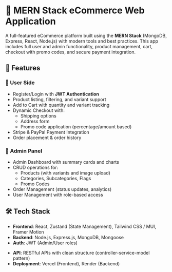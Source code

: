 # 🛒 MERN Stack eCommerce Web Application

A full-featured eCommerce platform built using the **MERN Stack** (MongoDB, Express, React, Node.js) with modern tools and best practices. This app includes full user and admin functionality, product management, cart, checkout with promo codes, and secure payment integration.

## 🔧 Features

### 👤 User Side
- Register/Login with **JWT Authentication**
- Product listing, filtering, and variant support
- Add to Cart with quantity and variant tracking
- Dynamic Checkout with:
  - Shipping options
  - Address form
  - Promo code application (percentage/amount based)
- Stripe & PayPal Payment Integration
- Order placement & order history

### 🔐 Admin Panel
- Admin Dashboard with summary cards and charts
- CRUD operations for:
  - Products (with variants and image upload)
  - Categories, Subcategories, Flags
  - Promo Codes
- Order Management (status updates, analytics)
- User Management with role-based access

## 🛠️ Tech Stack

- **Frontend**: React, Zustand (State Management), Tailwind CSS / MUI, Framer Motion
- **Backend**: Node.js, Express.js, MongoDB, Mongoose
- **Auth**: JWT (Admin/User roles)

[//]: # (- **Payment**: Stripe, PayPal)

[//]: # (- **Image Upload**: Cloudinary integration)
- **API**: RESTful APIs with clean structure (controller-service-model pattern)
- **Deployment**: Vercel (Frontend), Render (Backend)
